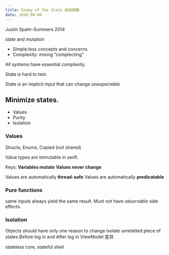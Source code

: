```yaml
---
title: Enemy of the State 阅读摘要
date: 2016-08-08
---
```

Justin Spahr-Summers
2014

state and mutation
- Simple:less concepts and concerns
- Complexity: mixing “complecting” 

All systems have essential complexity.

State is hard to test.

State is an implicit input that can change unexpecteble

## Minimize states.
- Values
- Purity
- Isolation

### Values
Structs, Enums, Copied (not shared)

Value types are immutable in swift.

Keys:
**Variables mutate**
**Values never change**

Values are automatically **thread-safe**
Values are automatically **predicatable**

### Pure functions
same inputs always yield the same result.
Must not have *observable* side effects.

### Isolation
Objects should have only one reason to change
isolate unrelatted piece of states
Before log in and After log in ViewModel 差异

stateless core, stateful shell
